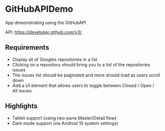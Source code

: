 # GitHubAPIDemo
App dmeonstrating using the GitHubAPI

API: https://developer.github.com/v3/

## Requirements
- Display all of Googles repositories in a list
- Clicking on a repository should bring you to a list of the repositories issues
- The issues list should be paginated and more should load as users scroll down
- Add a UI element that allows users to toggle between Closed / Open / All issues

## Highlights
- Tablet support (using two-pane Master/Detail flow)
- Dark mode support (via Android 10 system settings)
